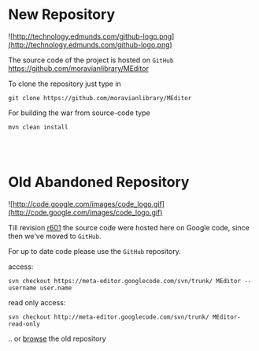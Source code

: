 # New Repository #
![http://technology.edmunds.com/github-logo.png](http://technology.edmunds.com/github-logo.png)

The source code of the project is hosted on `GitHub`
https://github.com/moravianlibrary/MEditor

To clone the repository just type in
```
git clone https://github.com/moravianlibrary/MEditor
```

For building the war from source-code type
```
mvn clean install
```

<br /><br />
# Old Abandoned Repository #
![http://code.google.com/images/code_logo.gif](http://code.google.com/images/code_logo.gif)

Till revision [r601](https://code.google.com/p/meta-editor/source/detail?r=601) the source code were hosted here on Google code, since then we've moved to `GitHub`.

For up to date code please use the `GitHub` repository.

access:
```
svn checkout https://meta-editor.googlecode.com/svn/trunk/ MEditor --username user.name
```
read only access:
```
svn checkout http://meta-editor.googlecode.com/svn/trunk/ MEditor-read-only
```
.. or [browse](http://code.google.com/p/meta-editor/source/browse/trunk/?r=601#trunk%2FMEditor) the old repository